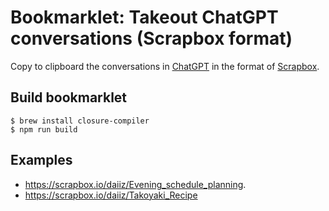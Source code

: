 # Bookmarklet: Takeout ChatGPT conversations (Scrapbox format)

Copy to clipboard the conversations in [ChatGPT](https://chat.openai.com/chat) in the format of [Scrapbox](https://scrapbox.io/).

## Build bookmarklet

```
$ brew install closure-compiler
$ npm run build
```

## Examples

- https://scrapbox.io/daiiz/Evening_schedule_planning.
- https://scrapbox.io/daiiz/Takoyaki_Recipe

